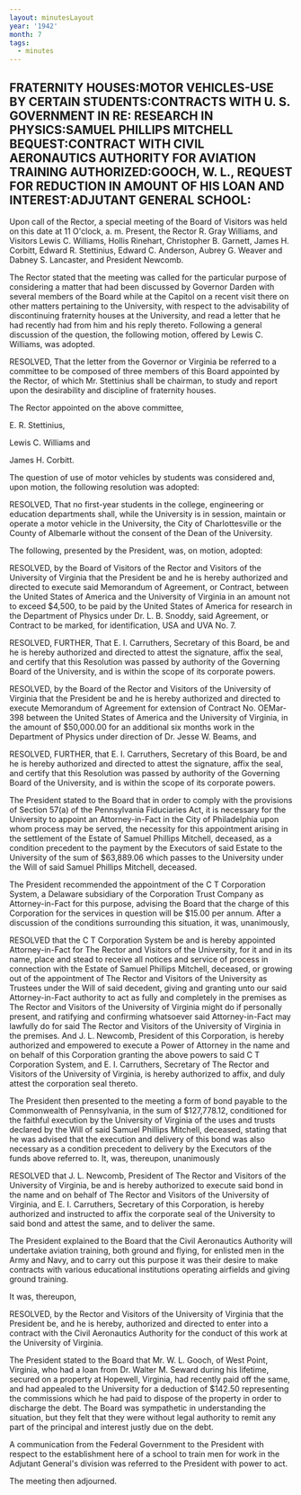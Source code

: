 ```yaml
---
layout: minutesLayout
year: '1942'
month: 7
tags:
  - minutes
---
```

FRATERNITY HOUSES:MOTOR VEHICLES-USE BY CERTAIN STUDENTS:CONTRACTS WITH U. S. GOVERNMENT IN RE: RESEARCH IN PHYSICS:SAMUEL PHILLIPS MITCHELL BEQUEST:CONTRACT WITH CIVIL AERONAUTICS AUTHORITY FOR AVIATION TRAINING AUTHORIZED:GOOCH, W. L., REQUEST FOR REDUCTION IN AMOUNT OF HIS LOAN AND INTEREST:ADJUTANT GENERAL SCHOOL:
-------------------------------------------------------------------------------------------------------------------------------------------------------------------------------------------------------------------------------------------------------------------------------------------------------------------------------

Upon call of the Rector, a special meeting of the Board of Visitors was held on this date at 11 O'clock, a. m. Present, the Rector R. Gray Williams, and Visitors Lewis C. Williams, Hollis Rinehart, Christopher B. Garnett, James H. Corbitt, Edward R. Stettinius, Edward C. Anderson, Aubrey G. Weaver and Dabney S. Lancaster, and President Newcomb.

The Rector stated that the meeting was called for the particular purpose of considering a matter that had been discussed by Governor Darden with several members of the Board while at the Capitol on a recent visit there on other matters pertaining to the University, with respect to the advisability of discontinuing fraternity houses at the University, and read a letter that he had recently had from him and his reply thereto. Following a general discussion of the question, the following motion, offered by Lewis C. Williams, was adopted.

RESOLVED, That the letter from the Governor or Virginia be referred to a committee to be composed of three members of this Board appointed by the Rector, of which Mr. Stettinius shall be chairman, to study and report upon the desirability and discipline of fraternity houses.

The Rector appointed on the above committee,

E. R. Stettinius,

Lewis C. Williams and

James H. Corbitt.

The question of use of motor vehicles by students was considered and, upon motion, the following resolution was adopted:

RESOLVED, That no first-year students in the college, engineering or education departments shall, while the University is in session, maintain or operate a motor vehicle in the University, the City of Charlottesville or the County of Albemarle without the consent of the Dean of the University.

The following, presented by the President, was, on motion, adopted:

RESOLVED, by the Board of Visitors of the Rector and Visitors of the University of Virginia that the President be and he is hereby authorized and directed to execute said Memorandum of Agreement, or Contract, between the United States of America and the University of Virginia in an amount not to exceed $4,500, to be paid by the United States of America for research in the Department of Physics under Dr. L. B. Snoddy, said Agreement, or Contract to be marked, for identification, USA and UVA No. 7.

RESOLVED, FURTHER, That E. I. Carruthers, Secretary of this Board, be and he is hereby authorized and directed to attest the signature, affix the seal, and certify that this Resolution was passed by authority of the Governing Board of the University, and is within the scope of its corporate powers.

RESOLVED, by the Board of the Rector and Visitors of the University of Virginia that the President be and he is hereby authorized and directed to execute Memorandum of Agreement for extension of Contract No. OEMar-398 between the United States of America and the University of Virginia, in the amount of $50,000.00 for an additional six months work in the Department of Physics under direction of Dr. Jesse W. Beams, and

RESOLVED, FURTHER, that E. I. Carruthers, Secretary of this Board, be and he is hereby authorized and directed to attest the signature, affix the seal, and certify that this Resolution was passed by authority of the Governing Board of the University, and is within the scope of its corporate powers.

The President stated to the Board that in order to comply with the provisions of Section 57(a) of the Pennsylvania Fiduciaries Act, it is necessary for the University to appoint an Attorney-in-Fact in the City of Philadelphia upon whom process may be served, the necessity for this appointment arising in the settlement of the Estate of Samuel Phillips Mitchell, deceased, as a condition precedent to the payment by the Executors of said Estate to the University of the sum of $63,889.06 which passes to the University under the Will of said Samuel Phillips Mitchell, deceased.

The President recommended the appointment of the C T Corporation System, a Delaware subsidiary of the Corporation Trust Company as Attorney-in-Fact for this purpose, advising the Board that the charge of this Corporation for the services in question will be $15.00 per annum. After a discussion of the conditions surrounding this situation, it was, unanimously,

RESOLVED that the C T Corporation System be and is hereby appointed Attorney-in-Fact for The Rector and Visitors of the University, for it and in its name, place and stead to receive all notices and service of process in connection with the Estate of Samuel Phillips Mitchell, deceased, or growing out of the appointment of The Rector and Visitors of the University as Trustees under the Will of said decedent, giving and granting unto our said Attorney-in-Fact authority to act as fully and completely in the premises as The Rector and Visitors of the University of Virginia might do if personally present, and ratifying and confirming whatsoever said Attorney-in-Fact may lawfully do for said The Rector and Visitors of the University of Virginia in the premises. And J. L. Newcomb, President of this Corporation, is hereby authorized and empowered to execute a Power of Attorney in the name and on behalf of this Corporation granting the above powers to said C T Corporation System, and E. I. Carruthers, Secretary of The Rector and Visitors of the University of Virginia, is hereby authorized to affix, and duly attest the corporation seal thereto.

The President then presented to the meeting a form of bond payable to the Commonwealth of Pennsylvania, in the sum of $127,778.12, conditioned for the faithful execution by the University of Virginia of the uses and trusts declared by the Will of said Samuel Phillips Mitchell, deceased, stating that he was advised that the execution and delivery of this bond was also necessary as a condition precedent to delivery by the Executors of the funds above referred to. It, was, thereupon, unanimously

RESOLVED that J. L. Newcomb, President of The Rector and Visitors of the University of Virginia, be and is hereby authorized to execute said bond in the name and on behalf of The Rector and Visitors of the University of Virginia, and E. I. Carruthers, Secretary of this Corporation, is hereby authorized and instructed to affix the corporate seal of the University to said bond and attest the same, and to deliver the same.

The President explained to the Board that the Civil Aeronautics Authority will undertake aviation training, both ground and flying, for enlisted men in the Army and Navy, and to carry out this purpose it was their desire to make contracts with various educational institutions operating airfields and giving ground training.

It was, thereupon,

RESOLVED, by the Rector and Visitors of the University of Virginia that the President be, and he is hereby, authorized and directed to enter into a contract with the Civil Aeronautics Authority for the conduct of this work at the University of Virginia.

The President stated to the Board that Mr. W. L. Gooch, of West Point, Virginia, who had a loan from Dr. Walter M. Seward during his lifetime, secured on a property at Hopewell, Virginia, had recently paid off the same, and had appealed to the University for a deduction of $142.50 representing the commissions which he had paid to dispose of the property in order to discharge the debt. The Board was sympathetic in understanding the situation, but they felt that they were without legal authority to remit any part of the principal and interest justly due on the debt.

A communication from the Federal Government to the President with respect to the establishment here of a school to train men for work in the Adjutant General's division was referred to the President with power to act.

The meeting then adjourned.
